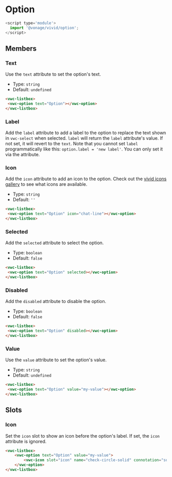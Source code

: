 # Option

```js
<script type='module'>
  import '@vonage/vivid/option';
</script>
```

## Members

### Text

Use the `text` attribute to set the option's text.

- Type: `string`
- Default: `undefined`

```html preview
<vwc-listbox>
 <vwc-option text="Option"></vwc-option>
</vwc-listbox>
```

### Label
Add the `label` attribute to add a label to the option to replace the text shown in `vwc-select` when selected.
`label` will return the `label` attribute's value. If not set, it will revert to the `text`.
Note that you cannot set `label` programmatically like this: `option.label = 'new label'`. You can only set it via the attribute.

### Icon

Add the `icon` attribute to add an icon to the option.
Check out the [vivid icons gallery](../../designs/icons-gallery) to see what icons are available.

- Type: `string`
- Default: `''`

```html preview
<vwc-listbox>
 <vwc-option text="Option" icon="chat-line"></vwc-option>
</vwc-listbox>
```

### Selected

Add the `selected` attribute to select the option.

- Type: `boolean`
- Default: `false`

```html preview
<vwc-listbox>
 <vwc-option text="Option" selected></vwc-option>
</vwc-listbox>
```

### Disabled

Add the `disabled` attribute to disable the option.

- Type: `boolean`
- Default: `false`

```html preview
<vwc-listbox>
 <vwc-option text="Option" disabled></vwc-option>
</vwc-listbox>
```

### Value

Use the `value` attribute to set the option's value.

- Type: `string`
- Default: `undefined`

```html preview
<vwc-listbox>
 <vwc-option text="Option" value="my-value"></vwc-option>
</vwc-listbox>
```

## Slots

### Icon

Set the `icon` slot to show an icon before the option's label.
If set, the `icon` attribute is ignored.

```html preview
<vwc-listbox>
	<vwc-option text="Option" value="my-value">
		<vwc-icon slot="icon" name="check-circle-solid" connotation="success"></vwc-icon>
	</vwc-option>
</vwc-listbox>
```
